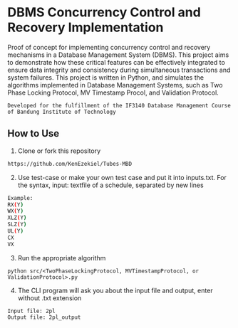 # DBMS Concurrency Control and Recovery Implementation

Proof of concept for implementing concurrency control and recovery mechanisms in a Database Management System (DBMS). This project aims to demonstrate how these critical features can be effectively integrated to ensure data integrity and consistency during simultaneous transactions and system failures. This project is written in Python, and simulates the algorithms implemented in Database Management Systems, such as Two Phase Locking Protocol, MV Timestamp Procol, and Validation Protocol.

`Developed for the fulfillment of the IF3140 Database Management Course of Bandung Institute of Technology`

## How to Use
1. Clone or fork this repository
```sh
https://github.com/KenEzekiel/Tubes-MBD
```
2. Use test-case or make your own test case and put it into inputs.txt. 
For the syntax, input: textfile of a schedule, separated by new lines
```sh
Example:
RX(Y)
WX(Y)
XLZ(Y)
SLZ(Y)
UL(Y)
CX
VX
```
3. Run the appropriate algorithm
```shell
python src/<TwoPhaseLockingProtocol, MVTimestampProtocol, or ValidationProtocol>.py
```
4. The CLI program will ask you about the input file and output, enter without .txt extension
```shell
Input file: 2pl
Output file: 2pl_output
```
